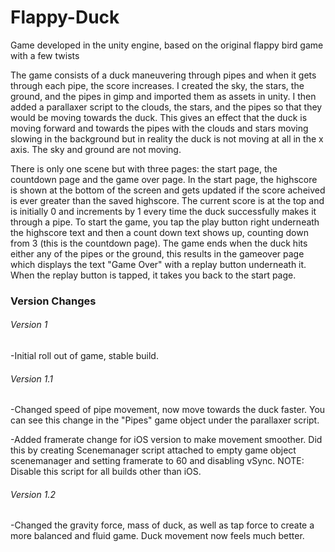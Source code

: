 # Flappy-Duck
Game developed in the unity engine, based on the original flappy bird game with a few twists

The game consists of a duck maneuvering through pipes and when it gets through each pipe, the score increases. I created the sky, the stars, the ground, and the pipes in gimp and imported them as assets in unity. I then added a parallaxer script to the clouds, the stars, and the pipes so that they would be moving towards the duck. This gives an effect that the duck is moving forward and towards the pipes with the clouds and stars moving slowing in the background but in reality the duck is not moving at all in the x axis. The sky and ground are not moving. 


There is only one scene but with three pages: the start page, the countdown page and the game over page. In the start page, the highscore is shown at the bottom of the screen and gets updated if the score acheived is ever greater than the saved highscore. The current score is at the top and is initially 0 and increments by 1 every time the duck successfully makes it through a pipe. To start the game, you tap the play button right underneath the highscore text and then a count down text shows up, counting down from 3 (this is the countdown page). The game ends when the duck hits either any of the pipes or the ground, this results in the gameover page which displays the text "Game Over" with a replay button underneath it. When the replay button is tapped, it takes you back to the start page. 


### Version Changes

###### Version 1
-Initial roll out of game, stable build. 

###### Version 1.1
-Changed speed of pipe movement, now move towards the duck faster. You can see this change in the "Pipes" game object under the parallaxer script.

-Added framerate change for iOS version to make movement smoother. Did this by creating Scenemanager script attached to empty game object scenemanager and setting framerate to 60 and disabling vSync. 
NOTE: Disable this script for all builds other than iOS.

###### Version 1.2
-Changed the gravity force, mass of duck, as well as tap force to create a more balanced and fluid game. Duck movement now feels much better.

